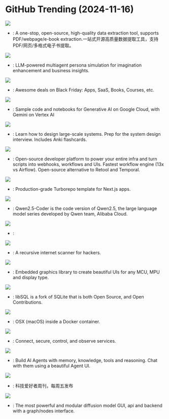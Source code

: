 # GitHub Trending (2024-11-16)

![](https://img.shields.io/badge/Python-New%201-green?style=flat-square&logo=appveyor)
- [](https://github.comundefined): A one-stop, open-source, high-quality data extraction tool, supports PDF/webpage/e-book extraction.一站式开源高质量数据提取工具，支持PDF/网页/多格式电子书提取。

![](https://img.shields.io/badge/Python-New%20409-green?style=flat-square&logo=appveyor)
- [](https://github.comundefined): LLM-powered multiagent persona simulation for imagination enhancement and business insights.

![](https://img.shields.io/badge/none-New%2071-green?style=flat-square&logo=appveyor)
- [](https://github.comundefined): Awesome deals on Black Friday: Apps, SaaS, Books, Courses, etc.

![](https://img.shields.io/badge/Jupyter%20Notebook-New%20163-green?style=flat-square&logo=appveyor)
- [](https://github.comundefined): Sample code and notebooks for Generative AI on Google Cloud, with Gemini on Vertex AI

![](https://img.shields.io/badge/Python-New%20237-green?style=flat-square&logo=appveyor)
- [](https://github.comundefined): Learn how to design large-scale systems. Prep for the system design interview. Includes Anki flashcards.

![](https://img.shields.io/badge/HTML-New%20155-green?style=flat-square&logo=appveyor)
- [](https://github.comundefined): Open-source developer platform to power your entire infra and turn scripts into webhooks, workflows and UIs. Fastest workflow engine (13x vs Airflow). Open-source alternative to Retool and Temporal.

![](https://img.shields.io/badge/TypeScript-New%20164-green?style=flat-square&logo=appveyor)
- [](https://github.comundefined): Production-grade Turborepo template for Next.js apps.

![](https://img.shields.io/badge/Python-New%20177-green?style=flat-square&logo=appveyor)
- [](https://github.comundefined): Qwen2.5-Coder is the code version of Qwen2.5, the large language model series developed by Qwen team, Alibaba Cloud.

![](https://img.shields.io/badge/JavaScript-New%20280-green?style=flat-square&logo=appveyor)
- [](https://github.comundefined): 

![](https://img.shields.io/badge/Python-New%20273-green?style=flat-square&logo=appveyor)
- [](https://github.comundefined): A recursive internet scanner for hackers.

![](https://img.shields.io/badge/C-New%2038-green?style=flat-square&logo=appveyor)
- [](https://github.comundefined): Embedded graphics library to create beautiful UIs for any MCU, MPU and display type.

![](https://img.shields.io/badge/C-New%20297-green?style=flat-square&logo=appveyor)
- [](https://github.comundefined): libSQL is a fork of SQLite that is both Open Source, and Open Contributions.

![](https://img.shields.io/badge/Python-New%20526-green?style=flat-square&logo=appveyor)
- [](https://github.comundefined): OSX (macOS) inside a Docker container.

![](https://img.shields.io/badge/Go-New%207-green?style=flat-square&logo=appveyor)
- [](https://github.comundefined): Connect, secure, control, and observe services.

![](https://img.shields.io/badge/Python-New%2053-green?style=flat-square&logo=appveyor)
- [](https://github.comundefined): Build AI Agents with memory, knowledge, tools and reasoning. Chat with them using a beautiful Agent UI.

![](https://img.shields.io/badge/none-New%2034-green?style=flat-square&logo=appveyor)
- [](https://github.comundefined): 科技爱好者周刊，每周五发布

![](https://img.shields.io/badge/Python-New%2085-green?style=flat-square&logo=appveyor)
- [](https://github.comundefined): The most powerful and modular diffusion model GUI, api and backend with a graph/nodes interface.

